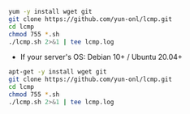 ```bash
yum -y install wget git
git clone https://github.com/yun-onl/lcmp.git
cd lcmp
chmod 755 *.sh
./lcmp.sh 2>&1 | tee lcmp.log
```

- If your server's OS: Debian 10+ / Ubuntu 20.04+
```bash
apt-get -y install wget git
git clone https://github.com/yun-onl/lcmp.git
cd lcmp
chmod 755 *.sh
./lcmp.sh 2>&1 | tee lcmp.log
```